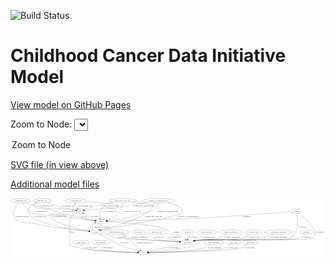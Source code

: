 <link rel='stylesheet' href="assets/style.css">
<link rel='stylesheet' href="https://unpkg.com/leaflet@1.5.1/dist/leaflet.css" integrity="sha512-xwE/Az9zrjBIphAcBb3F6JVqxf46+CDLwfLMHloNu6KEQCAWi6HcDUbeOfBIptF7tcCzusKFjFw2yuvEpDL9wQ==" crossorigin="">
<script type="text/javascript" src="https://code.jquery.com/jquery-3.2.1.min.js"></script>
<script type="text/javascript"  src="https://unpkg.com/leaflet@1.5.1/dist/leaflet.js"></script>
<script type="text/javascript" src="assets/actions.js"></script>

![Build Status](https://github.com/CBIIT/ccdi-model/actions/workflows/model-test-and-deploy.yml/badge.svg)

# Childhood Cancer Data Initiative Model

[View model on GitHub Pages](https://cbiit.github.io/ccdi-model/)



Zoom to Node: <select id="node_select">
  <option value="">Zoom to Node</option>
</select>
<div id="model"></div>

<p>
<a href="./model-desc/ccdi-model.svg">SVG file (in view above)</a>
<p>
<a href="./model-desc">Additional model files</a>
<div id='graph' style='display:off;'>
<svg width="2633pt" height="479pt"
 viewBox="0.00 0.00 2633.19 479.00" xmlns="http://www.w3.org/2000/svg" xmlns:xlink="http://www.w3.org/1999/xlink">
<g id="graph0" class="graph" transform="scale(1 1) rotate(0) translate(4 475)">
<title>Perl</title>
<polygon fill="#ffffff" stroke="transparent" points="-4,4 -4,-475 2629.1926,-475 2629.1926,4 -4,4"/>
<!-- pdx -->
<g id="node1" class="node">
<title>pdx</title>
<ellipse fill="none" stroke="#000000" cx="578.1926" cy="-366" rx="27.8951" ry="18"/>
<text text-anchor="middle" x="578.1926" y="-362.3" font-family="Times,serif" font-size="14.00" fill="#000000">pdx</text>
</g>
<!-- sample -->
<g id="node12" class="node">
<title>sample</title>
<ellipse fill="none" stroke="#000000" cx="753.1926" cy="-279" rx="44.393" ry="18"/>
<text text-anchor="middle" x="753.1926" y="-275.3" font-family="Times,serif" font-size="14.00" fill="#000000">sample</text>
</g>
<!-- pdx&#45;&gt;sample -->
<g id="edge15" class="edge">
<title>pdx&#45;&gt;sample</title>
<path fill="none" stroke="#000000" d="M577.8949,-347.6295C578.7213,-336.7274 581.6446,-323.4316 590.1926,-315 605.6319,-299.7711 658.7276,-290.0445 700.1744,-284.5915"/>
<polygon fill="#000000" stroke="#000000" points="700.6792,-288.0556 710.1613,-283.3291 699.8013,-281.1109 700.6792,-288.0556"/>
<text text-anchor="middle" x="614.1926" y="-318.8" font-family="Times,serif" font-size="14.00" fill="#000000">of_pdx</text>
</g>
<!-- study -->
<g id="node25" class="node">
<title>study</title>
<ellipse fill="none" stroke="#000000" cx="1105.1926" cy="-18" rx="36.2938" ry="18"/>
<text text-anchor="middle" x="1105.1926" y="-14.3" font-family="Times,serif" font-size="14.00" fill="#000000">study</text>
</g>
<!-- pdx&#45;&gt;study -->
<g id="edge14" class="edge">
<title>pdx&#45;&gt;study</title>
<path fill="none" stroke="#000000" d="M554.7579,-355.9567C527.7952,-342.6376 487.1926,-316.3756 487.1926,-279 487.1926,-279 487.1926,-279 487.1926,-105 487.1926,-68.4015 519.4367,-70.5923 598.1926,-54 685.3084,-35.6464 950.0771,-23.86 1058.3222,-19.6907"/>
<polygon fill="#000000" stroke="#000000" points="1058.7431,-23.1773 1068.6027,-19.2995 1058.4769,-16.1823 1058.7431,-23.1773"/>
<text text-anchor="middle" x="511.1926" y="-188.3" font-family="Times,serif" font-size="14.00" fill="#000000">of_pdx</text>
</g>
<!-- diagnosis -->
<g id="node2" class="node">
<title>diagnosis</title>
<ellipse fill="none" stroke="#000000" cx="2467.1926" cy="-192" rx="54.6905" ry="18"/>
<text text-anchor="middle" x="2467.1926" y="-188.3" font-family="Times,serif" font-size="14.00" fill="#000000">diagnosis</text>
</g>
<!-- participant -->
<g id="node9" class="node">
<title>participant</title>
<ellipse fill="none" stroke="#000000" cx="1478.1926" cy="-105" rx="62.2891" ry="18"/>
<text text-anchor="middle" x="1478.1926" y="-101.3" font-family="Times,serif" font-size="14.00" fill="#000000">participant</text>
</g>
<!-- diagnosis&#45;&gt;participant -->
<g id="edge16" class="edge">
<title>diagnosis&#45;&gt;participant</title>
<path fill="none" stroke="#000000" d="M2450.2388,-174.7337C2437.2505,-162.7799 2418.2102,-147.836 2398.1926,-141 2310.7935,-111.1532 1658.9833,-133.1942 1567.1926,-123 1557.3218,-121.9038 1546.9193,-120.257 1536.8445,-118.397"/>
<polygon fill="#000000" stroke="#000000" points="1537.3931,-114.9383 1526.9108,-116.4784 1536.0657,-121.8113 1537.3931,-114.9383"/>
<text text-anchor="middle" x="2468.6926" y="-144.8" font-family="Times,serif" font-size="14.00" fill="#000000">of_diagnosis</text>
</g>
<!-- study_admin -->
<g id="node3" class="node">
<title>study_admin</title>
<ellipse fill="none" stroke="#000000" cx="585.1926" cy="-105" rx="70.3881" ry="18"/>
<text text-anchor="middle" x="585.1926" y="-101.3" font-family="Times,serif" font-size="14.00" fill="#000000">study_admin</text>
</g>
<!-- study_admin&#45;&gt;study -->
<g id="edge21" class="edge">
<title>study_admin&#45;&gt;study</title>
<path fill="none" stroke="#000000" d="M591.5555,-86.9739C596.623,-75.4741 604.925,-61.3876 617.1926,-54 654.4194,-31.5819 943.8857,-22.0021 1058.5967,-19.0594"/>
<polygon fill="#000000" stroke="#000000" points="1058.907,-22.5529 1068.8161,-18.8031 1058.7314,-15.5551 1058.907,-22.5529"/>
<text text-anchor="middle" x="673.6926" y="-57.8" font-family="Times,serif" font-size="14.00" fill="#000000">of_study_admin</text>
</g>
<!-- study_funding -->
<g id="node4" class="node">
<title>study_funding</title>
<ellipse fill="none" stroke="#000000" cx="751.1926" cy="-105" rx="77.1866" ry="18"/>
<text text-anchor="middle" x="751.1926" y="-101.3" font-family="Times,serif" font-size="14.00" fill="#000000">study_funding</text>
</g>
<!-- study_funding&#45;&gt;study -->
<g id="edge27" class="edge">
<title>study_funding&#45;&gt;study</title>
<path fill="none" stroke="#000000" d="M739.798,-86.9563C734.5713,-76.1772 731.1289,-62.8958 739.1926,-54 760.2717,-30.7458 964.8914,-21.9757 1058.6677,-19.1585"/>
<polygon fill="#000000" stroke="#000000" points="1058.837,-22.6552 1068.7312,-18.8663 1058.6338,-15.6581 1058.837,-22.6552"/>
<text text-anchor="middle" x="801.1926" y="-57.8" font-family="Times,serif" font-size="14.00" fill="#000000">of_study_funding</text>
</g>
<!-- clinical_measure_file -->
<g id="node5" class="node">
<title>clinical_measure_file</title>
<ellipse fill="none" stroke="#000000" cx="883.1926" cy="-192" rx="108.5808" ry="18"/>
<text text-anchor="middle" x="883.1926" y="-188.3" font-family="Times,serif" font-size="14.00" fill="#000000">clinical_measure_file</text>
</g>
<!-- clinical_measure_file&#45;&gt;participant -->
<g id="edge33" class="edge">
<title>clinical_measure_file&#45;&gt;participant</title>
<path fill="none" stroke="#000000" d="M930.5656,-175.7257C944.3714,-170.2226 959.2221,-163.5359 972.1926,-156 981.4953,-150.5951 981.1659,-144.901 991.1926,-141 1010.1839,-133.6113 1275.4176,-117.0108 1406.2523,-109.206"/>
<polygon fill="#000000" stroke="#000000" points="1406.8041,-112.6795 1416.5785,-108.5917 1406.3882,-105.6919 1406.8041,-112.6795"/>
<text text-anchor="middle" x="1077.1926" y="-144.8" font-family="Times,serif" font-size="14.00" fill="#000000">of_clinical_measure_file</text>
</g>
<!-- clinical_measure_file&#45;&gt;study -->
<g id="edge34" class="edge">
<title>clinical_measure_file&#45;&gt;study</title>
<path fill="none" stroke="#000000" d="M916.8737,-174.7562C926.8928,-169.1789 937.7183,-162.6948 947.1926,-156 997.9777,-120.1138 1051.3038,-70.7094 1081.1902,-41.7826"/>
<polygon fill="#000000" stroke="#000000" points="1083.9015,-44.0276 1088.6222,-34.5426 1079.0169,-39.0135 1083.9015,-44.0276"/>
<text text-anchor="middle" x="1117.1926" y="-101.3" font-family="Times,serif" font-size="14.00" fill="#000000">of_clinical_measure_file</text>
</g>
<!-- follow_up -->
<g id="node6" class="node">
<title>follow_up</title>
<ellipse fill="none" stroke="#000000" cx="1065.1926" cy="-192" rx="55.4913" ry="18"/>
<text text-anchor="middle" x="1065.1926" y="-188.3" font-family="Times,serif" font-size="14.00" fill="#000000">follow_up</text>
</g>
<!-- follow_up&#45;&gt;participant -->
<g id="edge31" class="edge">
<title>follow_up&#45;&gt;participant</title>
<path fill="none" stroke="#000000" d="M1107.7205,-180.4397C1126.5575,-174.4587 1148.6089,-166.244 1167.1926,-156 1176.6148,-150.8062 1176.2642,-145.1449 1186.1926,-141 1224.7957,-124.8842 1333.539,-114.6534 1406.8638,-109.3743"/>
<polygon fill="#000000" stroke="#000000" points="1407.2352,-112.8569 1416.9642,-108.6622 1406.7428,-105.8743 1407.2352,-112.8569"/>
<text text-anchor="middle" x="1231.1926" y="-144.8" font-family="Times,serif" font-size="14.00" fill="#000000">of_follow_up</text>
</g>
<!-- cell_line -->
<g id="node7" class="node">
<title>cell_line</title>
<ellipse fill="none" stroke="#000000" cx="707.1926" cy="-192" rx="49.2915" ry="18"/>
<text text-anchor="middle" x="707.1926" y="-188.3" font-family="Times,serif" font-size="14.00" fill="#000000">cell_line</text>
</g>
<!-- cell_line&#45;&gt;participant -->
<g id="edge10" class="edge">
<title>cell_line&#45;&gt;participant</title>
<path fill="none" stroke="#000000" d="M744.2027,-180.066C751.1504,-177.9533 758.3731,-175.8423 765.1926,-174 799.5391,-164.721 808.9777,-165.7526 843.1926,-156 863.0619,-150.3365 866.9223,-144.9972 887.1926,-141 899.7702,-138.5198 1251.8014,-118.0343 1406.468,-109.1189"/>
<polygon fill="#000000" stroke="#000000" points="1407.0281,-112.5925 1416.8102,-108.523 1406.6254,-105.6041 1407.0281,-112.5925"/>
<text text-anchor="middle" x="927.6926" y="-144.8" font-family="Times,serif" font-size="14.00" fill="#000000">of_cell_line</text>
</g>
<!-- cell_line&#45;&gt;sample -->
<g id="edge12" class="edge">
<title>cell_line&#45;&gt;sample</title>
<path fill="none" stroke="#000000" d="M683.1651,-207.9665C671.3671,-217.8527 661.23,-230.9243 669.1926,-243 677.0643,-254.9377 689.8045,-262.9319 703.0096,-268.2797"/>
<polygon fill="#000000" stroke="#000000" points="702.0496,-271.6533 712.6442,-271.7245 704.4063,-265.062 702.0496,-271.6533"/>
<text text-anchor="middle" x="709.6926" y="-231.8" font-family="Times,serif" font-size="14.00" fill="#000000">of_cell_line</text>
</g>
<!-- cell_line&#45;&gt;study -->
<g id="edge11" class="edge">
<title>cell_line&#45;&gt;study</title>
<path fill="none" stroke="#000000" d="M735.5787,-176.9556C788.6791,-148.8325 898.491,-90.7757 907.1926,-87 960.1436,-64.0245 1023.4607,-43.0394 1063.9888,-30.3933"/>
<polygon fill="#000000" stroke="#000000" points="1065.2637,-33.6625 1073.7813,-27.3617 1063.1935,-26.9756 1065.2637,-33.6625"/>
<text text-anchor="middle" x="947.6926" y="-101.3" font-family="Times,serif" font-size="14.00" fill="#000000">of_cell_line</text>
</g>
<!-- sequencing_file -->
<g id="node8" class="node">
<title>sequencing_file</title>
<ellipse fill="none" stroke="#000000" cx="83.1926" cy="-453" rx="83.3857" ry="18"/>
<text text-anchor="middle" x="83.1926" y="-449.3" font-family="Times,serif" font-size="14.00" fill="#000000">sequencing_file</text>
</g>
<!-- sequencing_file&#45;&gt;pdx -->
<g id="edge3" class="edge">
<title>sequencing_file&#45;&gt;pdx</title>
<path fill="none" stroke="#000000" d="M121.0697,-436.8938C150.5276,-425.1223 192.7224,-409.8904 231.1926,-402 339.0169,-379.8848 368.9883,-397.7686 478.1926,-384 499.3093,-381.3376 522.7345,-377.1864 541.6013,-373.5412"/>
<polygon fill="#000000" stroke="#000000" points="542.4336,-376.9446 551.5703,-371.5808 541.0829,-370.0762 542.4336,-376.9446"/>
<text text-anchor="middle" x="297.6926" y="-405.8" font-family="Times,serif" font-size="14.00" fill="#000000">of_sequencing_file</text>
</g>
<!-- sequencing_file&#45;&gt;cell_line -->
<g id="edge2" class="edge">
<title>sequencing_file&#45;&gt;cell_line</title>
<path fill="none" stroke="#000000" d="M65.2318,-434.9908C39.6841,-407.1558 -1.0807,-352.9399 27.1926,-315 77.3551,-247.687 126.7242,-281.2535 208.1926,-261 280.7691,-242.9571 299.2736,-239.352 373.1926,-228 376.5776,-227.4802 554.9366,-208.3284 649.5851,-198.1763"/>
<polygon fill="#000000" stroke="#000000" points="650.0156,-201.6503 659.5853,-197.1037 649.2691,-194.6902 650.0156,-201.6503"/>
<text text-anchor="middle" x="93.6926" y="-318.8" font-family="Times,serif" font-size="14.00" fill="#000000">of_sequencing_file</text>
</g>
<!-- sequencing_file&#45;&gt;sample -->
<g id="edge1" class="edge">
<title>sequencing_file&#45;&gt;sample</title>
<path fill="none" stroke="#000000" d="M93.9515,-435.0399C109.797,-410.4534 141.9332,-367.1839 182.1926,-348 230.6746,-324.8981 370.0347,-337.6442 423.1926,-330 454.686,-325.4712 461.8576,-320.519 493.1926,-315 564.5078,-302.4394 647.467,-291.6013 700.1369,-285.187"/>
<polygon fill="#000000" stroke="#000000" points="700.7469,-288.6388 710.2546,-283.9639 699.9068,-281.6894 700.7469,-288.6388"/>
<text text-anchor="middle" x="248.6926" y="-362.3" font-family="Times,serif" font-size="14.00" fill="#000000">of_sequencing_file</text>
</g>
<!-- participant&#45;&gt;study -->
<g id="edge26" class="edge">
<title>participant&#45;&gt;study</title>
<path fill="none" stroke="#000000" d="M1429.4294,-93.6263C1355.9309,-76.4832 1217.9489,-44.2997 1148.0752,-28.0021"/>
<polygon fill="#000000" stroke="#000000" points="1148.8096,-24.5795 1138.276,-25.7165 1147.2195,-31.3966 1148.8096,-24.5795"/>
<text text-anchor="middle" x="1363.6926" y="-57.8" font-family="Times,serif" font-size="14.00" fill="#000000">of_participant</text>
</g>
<!-- synonym -->
<g id="node10" class="node">
<title>synonym</title>
<ellipse fill="none" stroke="#000000" cx="2384.1926" cy="-366" rx="51.9908" ry="18"/>
<text text-anchor="middle" x="2384.1926" y="-362.3" font-family="Times,serif" font-size="14.00" fill="#000000">synonym</text>
</g>
<!-- synonym&#45;&gt;participant -->
<g id="edge40" class="edge">
<title>synonym&#45;&gt;participant</title>
<path fill="none" stroke="#000000" d="M2387.7099,-347.7325C2395.6841,-300.213 2408.9773,-174.1312 2333.1926,-141 2294.1896,-123.9488 1609.4955,-127.7375 1567.1926,-123 1557.3229,-121.8947 1546.9208,-120.2433 1536.8463,-118.3815"/>
<polygon fill="#000000" stroke="#000000" points="1537.3951,-114.9229 1526.9127,-116.462 1536.067,-121.7957 1537.3951,-114.9229"/>
<text text-anchor="middle" x="2434.6926" y="-231.8" font-family="Times,serif" font-size="14.00" fill="#000000">of_synonym</text>
</g>
<!-- synonym&#45;&gt;sample -->
<g id="edge41" class="edge">
<title>synonym&#45;&gt;sample</title>
<path fill="none" stroke="#000000" d="M2333.4585,-361.5976C2219.8043,-351.8737 1936.0719,-328.3691 1698.1926,-315 1359.9601,-295.9909 953.051,-284.2375 807.9011,-280.3927"/>
<polygon fill="#000000" stroke="#000000" points="807.5896,-276.8834 797.5009,-280.1189 807.4053,-283.8809 807.5896,-276.8834"/>
<text text-anchor="middle" x="1966.6926" y="-318.8" font-family="Times,serif" font-size="14.00" fill="#000000">of_synonym</text>
</g>
<!-- synonym&#45;&gt;study -->
<g id="edge42" class="edge">
<title>synonym&#45;&gt;study</title>
<path fill="none" stroke="#000000" d="M2406.2929,-349.596C2461.3195,-307.1467 2594.6256,-193.3629 2517.1926,-141 2474.9834,-112.4567 1648.6058,-138.8903 1600.1926,-123 1573.8314,-114.3476 1574.4034,-98.5841 1549.1926,-87 1494.6353,-61.9314 1477.2568,-64.7871 1418.1926,-54 1324.3452,-36.8602 1213.0916,-26.3652 1151.709,-21.4164"/>
<polygon fill="#000000" stroke="#000000" points="1151.8148,-17.9139 1141.5695,-20.613 1151.2618,-24.892 1151.8148,-17.9139"/>
<text text-anchor="middle" x="2582.6926" y="-188.3" font-family="Times,serif" font-size="14.00" fill="#000000">of_synonym</text>
</g>
<!-- molecular_test -->
<g id="node11" class="node">
<title>molecular_test</title>
<ellipse fill="none" stroke="#000000" cx="1218.1926" cy="-192" rx="79.8859" ry="18"/>
<text text-anchor="middle" x="1218.1926" y="-188.3" font-family="Times,serif" font-size="14.00" fill="#000000">molecular_test</text>
</g>
<!-- molecular_test&#45;&gt;participant -->
<g id="edge6" class="edge">
<title>molecular_test&#45;&gt;participant</title>
<path fill="none" stroke="#000000" d="M1248.0224,-175.0972C1258.2862,-169.1711 1269.8063,-162.3963 1280.1926,-156 1290.5842,-149.6005 1291.9068,-145.6443 1303.1926,-141 1336.9863,-127.0934 1376.739,-118.3622 1409.8088,-112.9881"/>
<polygon fill="#000000" stroke="#000000" points="1410.5007,-116.4227 1419.8433,-111.4261 1409.4239,-109.506 1410.5007,-116.4227"/>
<text text-anchor="middle" x="1367.1926" y="-144.8" font-family="Times,serif" font-size="14.00" fill="#000000">of_molecular_test</text>
</g>
<!-- sample&#45;&gt;pdx -->
<g id="edge24" class="edge">
<title>sample&#45;&gt;pdx</title>
<path fill="none" stroke="#000000" d="M720.5103,-291.3302C703.995,-297.8599 683.7796,-306.313 666.1926,-315 654.8149,-320.62 628.4736,-336.0057 607.5577,-348.4197"/>
<polygon fill="#000000" stroke="#000000" points="605.498,-345.5725 598.6946,-353.6943 609.0779,-351.5878 605.498,-345.5725"/>
<text text-anchor="middle" x="702.6926" y="-318.8" font-family="Times,serif" font-size="14.00" fill="#000000">of_sample</text>
</g>
<!-- sample&#45;&gt;cell_line -->
<g id="edge23" class="edge">
<title>sample&#45;&gt;cell_line</title>
<path fill="none" stroke="#000000" d="M755.5441,-260.6251C756.0219,-250.4932 755.2166,-237.9826 750.1926,-228 747.6759,-222.9993 744.1204,-218.4288 740.1197,-214.3476"/>
<polygon fill="#000000" stroke="#000000" points="742.3384,-211.6355 732.566,-207.5425 737.653,-216.8363 742.3384,-211.6355"/>
<text text-anchor="middle" x="790.6926" y="-231.8" font-family="Times,serif" font-size="14.00" fill="#000000">of_sample</text>
</g>
<!-- sample&#45;&gt;participant -->
<g id="edge22" class="edge">
<title>sample&#45;&gt;participant</title>
<path fill="none" stroke="#000000" d="M797.2368,-277.1877C911.953,-271.8915 1217.2851,-253.9476 1307.1926,-210 1327.5214,-200.0631 1323.266,-184.7205 1343.1926,-174 1378.3487,-155.0862 1396.4296,-175.6269 1431.1926,-156 1442.2215,-149.7732 1452.1221,-140.0531 1459.9596,-130.7618"/>
<polygon fill="#000000" stroke="#000000" points="1462.8031,-132.8093 1466.2925,-122.8056 1457.3263,-128.4499 1462.8031,-132.8093"/>
<text text-anchor="middle" x="1379.6926" y="-188.3" font-family="Times,serif" font-size="14.00" fill="#000000">of_sample</text>
</g>
<!-- pathology_file -->
<g id="node13" class="node">
<title>pathology_file</title>
<ellipse fill="none" stroke="#000000" cx="260.1926" cy="-453" rx="76.0865" ry="18"/>
<text text-anchor="middle" x="260.1926" y="-449.3" font-family="Times,serif" font-size="14.00" fill="#000000">pathology_file</text>
</g>
<!-- pathology_file&#45;&gt;pdx -->
<g id="edge18" class="edge">
<title>pathology_file&#45;&gt;pdx</title>
<path fill="none" stroke="#000000" d="M302.2768,-437.8808C333.2565,-427.0634 376.5341,-412.6002 415.1926,-402 457.9398,-390.2787 507.7906,-379.7131 540.9986,-373.1062"/>
<polygon fill="#000000" stroke="#000000" points="542.0303,-376.4703 551.1654,-371.1037 540.6775,-369.6022 542.0303,-376.4703"/>
<text text-anchor="middle" x="476.1926" y="-405.8" font-family="Times,serif" font-size="14.00" fill="#000000">of_pathology_file</text>
</g>
<!-- pathology_file&#45;&gt;cell_line -->
<g id="edge19" class="edge">
<title>pathology_file&#45;&gt;cell_line</title>
<path fill="none" stroke="#000000" d="M214.3575,-438.468C189.4099,-427.811 161.0713,-410.4974 148.1926,-384 141.1984,-369.6097 140.676,-362.1245 148.1926,-348 195.9973,-258.1699 516.3671,-212.9774 649.4256,-197.9063"/>
<polygon fill="#000000" stroke="#000000" points="649.8853,-201.3768 659.4355,-196.7895 649.109,-194.42 649.8853,-201.3768"/>
<text text-anchor="middle" x="240.1926" y="-318.8" font-family="Times,serif" font-size="14.00" fill="#000000">of_pathology_file</text>
</g>
<!-- pathology_file&#45;&gt;sample -->
<g id="edge20" class="edge">
<title>pathology_file&#45;&gt;sample</title>
<path fill="none" stroke="#000000" d="M220.4552,-437.6334C202.0427,-428.2612 186.5427,-415.5112 198.1926,-402 215.9447,-381.4118 292.8303,-390.6365 319.1926,-384 365.0002,-372.4684 373.7321,-360.8315 419.1926,-348 488.6514,-328.3949 507.5131,-329.6046 578.1926,-315 620.493,-306.2594 668.5552,-296.3758 703.5944,-289.1789"/>
<polygon fill="#000000" stroke="#000000" points="704.4806,-292.57 713.5721,-287.1298 703.0724,-285.7131 704.4806,-292.57"/>
<text text-anchor="middle" x="480.1926" y="-362.3" font-family="Times,serif" font-size="14.00" fill="#000000">of_pathology_file</text>
</g>
<!-- methylation_array_file -->
<g id="node14" class="node">
<title>methylation_array_file</title>
<ellipse fill="none" stroke="#000000" cx="932.1926" cy="-453" rx="115.8798" ry="18"/>
<text text-anchor="middle" x="932.1926" y="-449.3" font-family="Times,serif" font-size="14.00" fill="#000000">methylation_array_file</text>
</g>
<!-- methylation_array_file&#45;&gt;pdx -->
<g id="edge8" class="edge">
<title>methylation_array_file&#45;&gt;pdx</title>
<path fill="none" stroke="#000000" d="M849.2337,-440.3673C813.8593,-434.33 772.2725,-426.3661 735.1926,-417 723.1345,-413.9542 655.245,-391.5907 612.7824,-377.5071"/>
<polygon fill="#000000" stroke="#000000" points="613.6955,-374.1224 603.102,-374.2937 611.4901,-380.766 613.6955,-374.1224"/>
<text text-anchor="middle" x="826.6926" y="-405.8" font-family="Times,serif" font-size="14.00" fill="#000000">of_methylation_array_file</text>
</g>
<!-- methylation_array_file&#45;&gt;cell_line -->
<g id="edge7" class="edge">
<title>methylation_array_file&#45;&gt;cell_line</title>
<path fill="none" stroke="#000000" d="M1021.8037,-441.5219C1092.7688,-432.2193 1180.4579,-420.155 1183.1926,-417 1187.5592,-411.9624 1186.2506,-407.924 1183.1926,-402 1142.1738,-322.5363 971.8793,-277.4797 831.1926,-228 802.5102,-217.9123 794.3829,-218.5072 765.1926,-210 761.6436,-208.9657 757.9787,-207.877 754.2962,-206.7683"/>
<polygon fill="#000000" stroke="#000000" points="755.1611,-203.373 744.5753,-203.8102 753.1232,-210.0699 755.1611,-203.373"/>
<text text-anchor="middle" x="1188.6926" y="-318.8" font-family="Times,serif" font-size="14.00" fill="#000000">of_methylation_array_file</text>
</g>
<!-- methylation_array_file&#45;&gt;sample -->
<g id="edge9" class="edge">
<title>methylation_array_file&#45;&gt;sample</title>
<path fill="none" stroke="#000000" d="M931.1913,-434.8142C929.0124,-411.9267 922.1007,-372.6365 900.1926,-348 874.3013,-318.884 833.5228,-301.0953 801.4769,-290.8893"/>
<polygon fill="#000000" stroke="#000000" points="802.4237,-287.519 791.8381,-287.9612 800.389,-294.2168 802.4237,-287.519"/>
<text text-anchor="middle" x="1011.6926" y="-362.3" font-family="Times,serif" font-size="14.00" fill="#000000">of_methylation_array_file</text>
</g>
<!-- single_cell_sequencing_file -->
<g id="node15" class="node">
<title>single_cell_sequencing_file</title>
<ellipse fill="none" stroke="#000000" cx="1232.1926" cy="-453" rx="137.5759" ry="18"/>
<text text-anchor="middle" x="1232.1926" y="-449.3" font-family="Times,serif" font-size="14.00" fill="#000000">single_cell_sequencing_file</text>
</g>
<!-- single_cell_sequencing_file&#45;&gt;pdx -->
<g id="edge29" class="edge">
<title>single_cell_sequencing_file&#45;&gt;pdx</title>
<path fill="none" stroke="#000000" d="M1141.0163,-439.5009C1098.474,-433.0203 1047.1874,-424.9484 1001.1926,-417 965.9762,-410.9142 957.5774,-407.0154 922.1926,-402 837.7714,-390.0342 815.9832,-392.9818 731.1926,-384 691.7648,-379.8234 646.6955,-374.4481 615.7395,-370.6628"/>
<polygon fill="#000000" stroke="#000000" points="616.1629,-367.1886 605.8109,-369.4441 615.31,-374.1365 616.1629,-367.1886"/>
<text text-anchor="middle" x="1109.6926" y="-405.8" font-family="Times,serif" font-size="14.00" fill="#000000">of_single_cell_sequencing_file</text>
</g>
<!-- single_cell_sequencing_file&#45;&gt;cell_line -->
<g id="edge30" class="edge">
<title>single_cell_sequencing_file&#45;&gt;cell_line</title>
<path fill="none" stroke="#000000" d="M1313.4065,-438.3582C1379.8175,-422.7416 1457.3111,-393.8516 1421.1926,-348 1407.7531,-330.9388 1319.2205,-315.4952 866.1926,-228 821.4237,-219.3536 809.4966,-220.7782 765.1926,-210 761.383,-209.0732 757.4563,-208.0358 753.5268,-206.9396"/>
<polygon fill="#000000" stroke="#000000" points="754.3983,-203.5481 743.819,-204.1227 752.4475,-210.2708 754.3983,-203.5481"/>
<text text-anchor="middle" x="1482.6926" y="-318.8" font-family="Times,serif" font-size="14.00" fill="#000000">of_single_cell_sequencing_file</text>
</g>
<!-- single_cell_sequencing_file&#45;&gt;sample -->
<g id="edge28" class="edge">
<title>single_cell_sequencing_file&#45;&gt;sample</title>
<path fill="none" stroke="#000000" d="M1230.8982,-434.7715C1229.3088,-424.1913 1225.8177,-411.1832 1218.1926,-402 1183.146,-359.792 1159.2233,-365.395 1107.1926,-348 1003.3308,-313.2767 876.1527,-293.7928 805.996,-284.9327"/>
<polygon fill="#000000" stroke="#000000" points="806.423,-281.4589 796.0683,-283.702 805.5617,-288.4057 806.423,-281.4589"/>
<text text-anchor="middle" x="1308.6926" y="-362.3" font-family="Times,serif" font-size="14.00" fill="#000000">of_single_cell_sequencing_file</text>
</g>
<!-- study_personnel -->
<g id="node16" class="node">
<title>study_personnel</title>
<ellipse fill="none" stroke="#000000" cx="1696.1926" cy="-105" rx="87.1846" ry="18"/>
<text text-anchor="middle" x="1696.1926" y="-101.3" font-family="Times,serif" font-size="14.00" fill="#000000">study_personnel</text>
</g>
<!-- study_personnel&#45;&gt;study -->
<g id="edge32" class="edge">
<title>study_personnel&#45;&gt;study</title>
<path fill="none" stroke="#000000" d="M1669.5176,-87.8514C1649.8115,-76.12 1621.8829,-61.4002 1595.1926,-54 1512.5613,-31.0894 1257.4868,-21.9604 1151.8005,-19.097"/>
<polygon fill="#000000" stroke="#000000" points="1151.8403,-15.597 1141.7513,-18.8316 1151.6554,-22.5945 1151.8403,-15.597"/>
<text text-anchor="middle" x="1701.6926" y="-57.8" font-family="Times,serif" font-size="14.00" fill="#000000">of_study_personnel</text>
</g>
<!-- cytogenomic_file -->
<g id="node17" class="node">
<title>cytogenomic_file</title>
<ellipse fill="none" stroke="#000000" cx="543.1926" cy="-453" rx="89.8845" ry="18"/>
<text text-anchor="middle" x="543.1926" y="-449.3" font-family="Times,serif" font-size="14.00" fill="#000000">cytogenomic_file</text>
</g>
<!-- cytogenomic_file&#45;&gt;pdx -->
<g id="edge36" class="edge">
<title>cytogenomic_file&#45;&gt;pdx</title>
<path fill="none" stroke="#000000" d="M540.4366,-434.8924C539.6605,-424.8441 539.9687,-412.328 544.1926,-402 546.3486,-396.7284 549.6657,-391.7743 553.3986,-387.3264"/>
<polygon fill="#000000" stroke="#000000" points="556.0837,-389.5808 560.4058,-379.9077 550.9948,-384.7742 556.0837,-389.5808"/>
<text text-anchor="middle" x="615.6926" y="-405.8" font-family="Times,serif" font-size="14.00" fill="#000000">of_cytogenomic_file</text>
</g>
<!-- cytogenomic_file&#45;&gt;cell_line -->
<g id="edge37" class="edge">
<title>cytogenomic_file&#45;&gt;cell_line</title>
<path fill="none" stroke="#000000" d="M539.3662,-434.6521C533.2718,-410.4398 518.8817,-368.4975 489.1926,-348 429.8,-306.9951 287.806,-373.4146 330.1926,-315 368.6193,-262.0427 557.8139,-219.9181 652.7093,-201.734"/>
<polygon fill="#000000" stroke="#000000" points="653.5213,-205.1425 662.695,-199.8422 652.2183,-198.2648 653.5213,-205.1425"/>
<text text-anchor="middle" x="401.6926" y="-318.8" font-family="Times,serif" font-size="14.00" fill="#000000">of_cytogenomic_file</text>
</g>
<!-- cytogenomic_file&#45;&gt;sample -->
<g id="edge35" class="edge">
<title>cytogenomic_file&#45;&gt;sample</title>
<path fill="none" stroke="#000000" d="M628.2315,-447.0972C728.9721,-439.687 884.3812,-426.7642 893.1926,-417 897.659,-412.0507 897.5958,-407.0056 893.1926,-402 851.7576,-354.8965 794.6277,-431.1035 753.1926,-384 734.9434,-363.2543 738.3039,-330.2669 744.0823,-306.806"/>
<polygon fill="#000000" stroke="#000000" points="747.4782,-307.6565 746.7443,-297.0871 740.7269,-305.8073 747.4782,-307.6565"/>
<text text-anchor="middle" x="824.6926" y="-362.3" font-family="Times,serif" font-size="14.00" fill="#000000">of_cytogenomic_file</text>
</g>
<!-- study_arm -->
<g id="node18" class="node">
<title>study_arm</title>
<ellipse fill="none" stroke="#000000" cx="1861.1926" cy="-105" rx="59.5901" ry="18"/>
<text text-anchor="middle" x="1861.1926" y="-101.3" font-family="Times,serif" font-size="14.00" fill="#000000">study_arm</text>
</g>
<!-- study_arm&#45;&gt;study -->
<g id="edge25" class="edge">
<title>study_arm&#45;&gt;study</title>
<path fill="none" stroke="#000000" d="M1839.6014,-88.1731C1822.9974,-76.2736 1798.9468,-61.2045 1775.1926,-54 1716.059,-36.0651 1294.6495,-23.1288 1152.1471,-19.2263"/>
<polygon fill="#000000" stroke="#000000" points="1152.0741,-15.7232 1141.9828,-18.9504 1151.8841,-22.7206 1152.0741,-15.7232"/>
<text text-anchor="middle" x="1855.6926" y="-57.8" font-family="Times,serif" font-size="14.00" fill="#000000">of_study_arm</text>
</g>
<!-- exposure -->
<g id="node19" class="node">
<title>exposure</title>
<ellipse fill="none" stroke="#000000" cx="1478.1926" cy="-192" rx="53.0913" ry="18"/>
<text text-anchor="middle" x="1478.1926" y="-188.3" font-family="Times,serif" font-size="14.00" fill="#000000">exposure</text>
</g>
<!-- exposure&#45;&gt;participant -->
<g id="edge39" class="edge">
<title>exposure&#45;&gt;participant</title>
<path fill="none" stroke="#000000" d="M1478.1926,-173.9735C1478.1926,-162.1918 1478.1926,-146.5607 1478.1926,-133.1581"/>
<polygon fill="#000000" stroke="#000000" points="1481.6927,-133.0033 1478.1926,-123.0034 1474.6927,-133.0034 1481.6927,-133.0033"/>
<text text-anchor="middle" x="1521.6926" y="-144.8" font-family="Times,serif" font-size="14.00" fill="#000000">of_exposure</text>
</g>
<!-- medical_history -->
<g id="node20" class="node">
<title>medical_history</title>
<ellipse fill="none" stroke="#000000" cx="1634.1926" cy="-192" rx="85.2851" ry="18"/>
<text text-anchor="middle" x="1634.1926" y="-188.3" font-family="Times,serif" font-size="14.00" fill="#000000">medical_history</text>
</g>
<!-- medical_history&#45;&gt;participant -->
<g id="edge17" class="edge">
<title>medical_history&#45;&gt;participant</title>
<path fill="none" stroke="#000000" d="M1614.774,-174.3282C1602.3825,-163.689 1585.6142,-150.4242 1569.1926,-141 1556.7421,-133.8547 1542.5973,-127.5045 1529.2329,-122.2028"/>
<polygon fill="#000000" stroke="#000000" points="1530.2649,-118.85 1519.6749,-118.5313 1527.7548,-125.3845 1530.2649,-118.85"/>
<text text-anchor="middle" x="1657.1926" y="-144.8" font-family="Times,serif" font-size="14.00" fill="#000000">of_medical_history</text>
</g>
<!-- family_relationship -->
<g id="node21" class="node">
<title>family_relationship</title>
<ellipse fill="none" stroke="#000000" cx="1837.1926" cy="-192" rx="100.1823" ry="18"/>
<text text-anchor="middle" x="1837.1926" y="-188.3" font-family="Times,serif" font-size="14.00" fill="#000000">family_relationship</text>
</g>
<!-- family_relationship&#45;&gt;participant -->
<g id="edge4" class="edge">
<title>family_relationship&#45;&gt;participant</title>
<path fill="none" stroke="#000000" d="M1807.5142,-174.6994C1786.3815,-163.2129 1756.9247,-148.8521 1729.1926,-141 1659.4897,-121.2643 1638.766,-134.1914 1567.1926,-123 1557.7138,-121.5179 1547.7118,-119.7231 1537.9712,-117.8482"/>
<polygon fill="#000000" stroke="#000000" points="1538.4356,-114.3725 1527.9479,-115.875 1537.0835,-121.2407 1538.4356,-114.3725"/>
<text text-anchor="middle" x="1847.6926" y="-144.8" font-family="Times,serif" font-size="14.00" fill="#000000">of_family_relationship</text>
</g>
<!-- radiology_file -->
<g id="node22" class="node">
<title>radiology_file</title>
<ellipse fill="none" stroke="#000000" cx="2029.1926" cy="-192" rx="73.387" ry="18"/>
<text text-anchor="middle" x="2029.1926" y="-188.3" font-family="Times,serif" font-size="14.00" fill="#000000">radiology_file</text>
</g>
<!-- radiology_file&#45;&gt;participant -->
<g id="edge38" class="edge">
<title>radiology_file&#45;&gt;participant</title>
<path fill="none" stroke="#000000" d="M2003.8383,-174.9047C1984.7573,-163.0358 1957.48,-148.1234 1931.1926,-141 1853.024,-119.8178 1647.5537,-133.0556 1567.1926,-123 1557.4553,-121.7816 1547.1911,-120.0914 1537.2319,-118.2309"/>
<polygon fill="#000000" stroke="#000000" points="1537.8888,-114.7932 1527.4053,-116.3248 1536.5558,-121.6651 1537.8888,-114.7932"/>
<text text-anchor="middle" x="2026.1926" y="-144.8" font-family="Times,serif" font-size="14.00" fill="#000000">of_radiology_file</text>
</g>
<!-- publication -->
<g id="node23" class="node">
<title>publication</title>
<ellipse fill="none" stroke="#000000" cx="2002.1926" cy="-105" rx="63.0888" ry="18"/>
<text text-anchor="middle" x="2002.1926" y="-101.3" font-family="Times,serif" font-size="14.00" fill="#000000">publication</text>
</g>
<!-- publication&#45;&gt;study -->
<g id="edge5" class="edge">
<title>publication&#45;&gt;study</title>
<path fill="none" stroke="#000000" d="M1978.3695,-88.1156C1960.1069,-76.1868 1933.7743,-61.1062 1908.1926,-54 1835.5004,-33.8071 1312.618,-22.0407 1151.9989,-18.8737"/>
<polygon fill="#000000" stroke="#000000" points="1152.0181,-15.3735 1141.9517,-18.6775 1151.8814,-22.3722 1152.0181,-15.3735"/>
<text text-anchor="middle" x="1994.1926" y="-57.8" font-family="Times,serif" font-size="14.00" fill="#000000">of_publication</text>
</g>
<!-- therapeutic_procedure -->
<g id="node24" class="node">
<title>therapeutic_procedure</title>
<ellipse fill="none" stroke="#000000" cx="2238.1926" cy="-192" rx="117.7793" ry="18"/>
<text text-anchor="middle" x="2238.1926" y="-188.3" font-family="Times,serif" font-size="14.00" fill="#000000">therapeutic_procedure</text>
</g>
<!-- therapeutic_procedure&#45;&gt;participant -->
<g id="edge13" class="edge">
<title>therapeutic_procedure&#45;&gt;participant</title>
<path fill="none" stroke="#000000" d="M2198.8934,-174.9758C2169.3366,-163.0596 2127.5097,-148.0567 2089.1926,-141 1860.8941,-98.955 1797.7431,-150.101 1567.1926,-123 1557.3291,-121.8405 1546.9302,-120.1616 1536.8569,-118.2892"/>
<polygon fill="#000000" stroke="#000000" points="1537.4072,-114.8308 1526.9239,-116.3643 1536.0753,-121.7029 1537.4072,-114.8308"/>
<text text-anchor="middle" x="2236.1926" y="-144.8" font-family="Times,serif" font-size="14.00" fill="#000000">of_therapeutic_procedure</text>
</g>
</g>
</svg>
</div>
